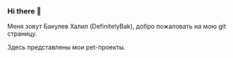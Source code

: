 ### Hi there 👋

Меня зовут Бакулев Халил (DefinitelyBak), добро пожаловать на мою git страницу.

Здесь представлены мои pet-проекты.

<!--
**HalilProgr/HalilProgr** is a ✨ _special_ ✨ repository because its `README.md` (this file) appears on your GitHub profile.

Here are some ideas to get you started:

- 🔭 I’m currently working on ...
- 🌱 I’m currently learning ...
- 👯 I’m looking to collaborate on ...
- 🤔 I’m looking for help with ...
- 💬 Ask me about ...
- 📫 How to reach me: ...
- 😄 Pronouns: ...
- ⚡ Fun fact: ...
-->
